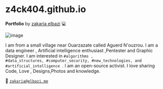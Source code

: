 # z4ck404.github.io

**Portfolio** by [zakaria elbazi](https://elbazi.co) :computer:

![image](https://user-images.githubusercontent.com/35115877/50533433-58041680-0b21-11e9-8d9c-b41b5d9f71dc.png)

I am from a small village near Ouarzazate called Aguerd N'ouzrou. I am a data engineer , Artificial intelligence enthusiast ,Pentester and Graphic Designer. 
I am interested in
<code>#algorithms , #data_structures, #computer_security, #new_technologies, and #artificial_intelligence </code>.
I am an open-source activist. I love sharing Code, Love , Designs,Photos and knowledge. 

:e-mail: <code>zakaria@elbazi.me</code>
